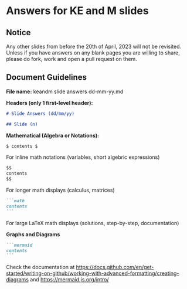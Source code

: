 # Answers for KE and M slides

## Notice
Any other slides from before the 20th of April, 2023 will not be revisited.
Unless if you have answers on any blank pages you are willing to share, please do fork, work and open a pull request on them.

## Document Guidelines
**File name:** keandm slide answers dd-mm-yy.md

**Headers (only 1 first-level header):**
```md
# Slide Answers (dd/mm/yy)

## Slide (n)
```

**Mathematical (Algebra or Notations):**
```md
$ contents $
```
For inline math notations (variables, short algebric expressions)

```md
$$
contents
$$
```
For longer math displays (calculus, matrices)

````md
```math
contents
```
````
For large LaTeX math displays (solutions, step-by-step, documentation)

**Graphs and Diagrams**
````md
```mermaid
contents
```
````
Check the documentation at https://docs.github.com/en/get-started/writing-on-github/working-with-advanced-formatting/creating-diagrams
and https://mermaid.js.org/intro/
